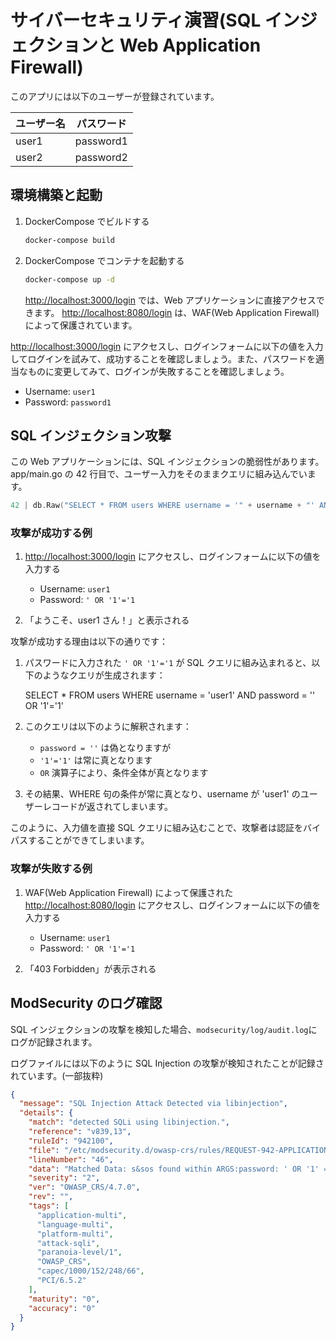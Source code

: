 # サイバーセキュリティ演習(SQL インジェクションと Web Application Firewall)

このアプリには以下のユーザーが登録されています。

| ユーザー名 | パスワード |
| ---------- | ---------- |
| user1      | password1  |
| user2      | password2  |

## 環境構築と起動

1. DockerCompose でビルドする

   ```bash
   docker-compose build
   ```

1. DockerCompose でコンテナを起動する

   ```bash
   docker-compose up -d
   ```

   <http://localhost:3000/login> では、Web アプリケーションに直接アクセスできます。
   <http://localhost:8080/login> は、WAF(Web Application Firewall)によって保護されています。

<http://localhost:3000/login> にアクセスし、ログインフォームに以下の値を入力してログインを試みて、成功することを確認しましょう。また、パスワードを適当なものに変更してみて、ログインが失敗することを確認しましょう。

- Username: `user1`
- Password: `password1`

## SQL インジェクション攻撃

この Web アプリケーションには、SQL インジェクションの脆弱性があります。app/main.go の 42 行目で、ユーザー入力をそのままクエリに組み込んでいます。

```go
42 | db.Raw("SELECT * FROM users WHERE username = '" + username + "' AND password = '" + password + "'").Scan(&user)
```

### 攻撃が成功する例

1. <http://localhost:3000/login> にアクセスし、ログインフォームに以下の値を入力する

   - Username: `user1`
   - Password: `' OR '1'='1`

2. 「ようこそ、user1 さん！」と表示される

攻撃が成功する理由は以下の通りです：

1. パスワードに入力された `' OR '1'='1` が SQL クエリに組み込まれると、以下のようなクエリが生成されます：

   SELECT \* FROM users WHERE username = 'user1' AND password = '' OR '1'='1'

2. このクエリは以下のように解釈されます：

   - `password = ''` は偽となりますが
   - `'1'='1'` は常に真となります
   - `OR` 演算子により、条件全体が真となります

3. その結果、WHERE 句の条件が常に真となり、username が 'user1' のユーザーレコードが返されてしまいます。

このように、入力値を直接 SQL クエリに組み込むことで、攻撃者は認証をバイパスすることができてしまいます。

### 攻撃が失敗する例

1. WAF(Web Application Firewall) によって保護された <http://localhost:8080/login> にアクセスし、ログインフォームに以下の値を入力する

   - Username: `user1`
   - Password: `' OR '1'='1`

1. 「403 Forbidden」が表示される

## ModSecurity のログ確認

SQL インジェクションの攻撃を検知した場合、`modsecurity/log/audit.log`にログが記録されます。

ログファイルには以下のように SQL Injection の攻撃が検知されたことが記録されています。(一部抜粋)

```json
{
  "message": "SQL Injection Attack Detected via libinjection",
  "details": {
    "match": "detected SQLi using libinjection.",
    "reference": "v839,13",
    "ruleId": "942100",
    "file": "/etc/modsecurity.d/owasp-crs/rules/REQUEST-942-APPLICATION-ATTACK-SQLI.conf",
    "lineNumber": "46",
    "data": "Matched Data: s&sos found within ARGS:password: ' OR '1' = '1",
    "severity": "2",
    "ver": "OWASP_CRS/4.7.0",
    "rev": "",
    "tags": [
      "application-multi",
      "language-multi",
      "platform-multi",
      "attack-sqli",
      "paranoia-level/1",
      "OWASP_CRS",
      "capec/1000/152/248/66",
      "PCI/6.5.2"
    ],
    "maturity": "0",
    "accuracy": "0"
  }
}
```
